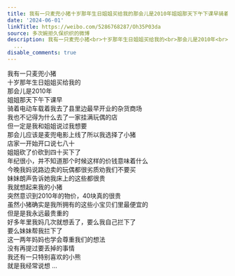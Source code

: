 ```yaml
---
title: 我有一只麦兜小猪十岁那年生日姐姐买给我的那会儿是2010年姐姐那天下午下课早骑着电动车载着我去了县里边最早开业的杂货商场我也不记得为什么去了一家挂满玩偶的...
date: '2024-06-01'
linkTitle: https://weibo.com/5286768287/Oh35P03da
source: 多次婉拒久保织织的微博
description: 我有一只麦兜小猪<br>十岁那年生日姐姐买给我的<br>那会儿是2010年<br>姐姐那天下午下课早<br>骑着电动车载着我去了县里边最早开业的杂货商场<br>我也不记得为什么去了一家挂满玩偶的店<br>但一定是我和姐姐说过我想要<br>那会儿应该是麦兜电影上线了所以我选择了小猪<br>店家一开始开口说七八十<br>姐姐砍了价砍到四十买下了<br>年纪很小，并不知道那个时候这样的价钱意味着什么<br>今晚我妈说路边卖的玩偶都很劣质劝我们不要买<br>妹妹朗声告诉她我床上的这些都很贵<br>我就想起来我的小猪<br>突然意识到2010年的物价，40块真的很贵<br>虽然小猪确实是我所拥有的这些小宝贝们里最便宜的<br>但是是我永远最贵重的<br>好多年里我妈几次就想丢了，要么我自己拦下了<br>要么妹妹帮我拦下了<br>这一两年妈妈也学会尊重我们的想法<br>没有再提过要丢掉的事情<br>我还有一只特别喜欢的小熊<br>就是我经常说想
  ...
disable_comments: true
---
```

我有一只麦兜小猪<br>十岁那年生日姐姐买给我的<br>那会儿是2010年<br>姐姐那天下午下课早<br>骑着电动车载着我去了县里边最早开业的杂货商场<br>我也不记得为什么去了一家挂满玩偶的店<br>但一定是我和姐姐说过我想要<br>那会儿应该是麦兜电影上线了所以我选择了小猪<br>店家一开始开口说七八十<br>姐姐砍了价砍到四十买下了<br>年纪很小，并不知道那个时候这样的价钱意味着什么<br>今晚我妈说路边卖的玩偶都很劣质劝我们不要买<br>妹妹朗声告诉她我床上的这些都很贵<br>我就想起来我的小猪<br>突然意识到2010年的物价，40块真的很贵<br>虽然小猪确实是我所拥有的这些小宝贝们里最便宜的<br>但是是我永远最贵重的<br>好多年里我妈几次就想丢了，要么我自己拦下了<br>要么妹妹帮我拦下了<br>这一两年妈妈也学会尊重我们的想法<br>没有再提过要丢掉的事情<br>我还有一只特别喜欢的小熊<br>就是我经常说想 ...